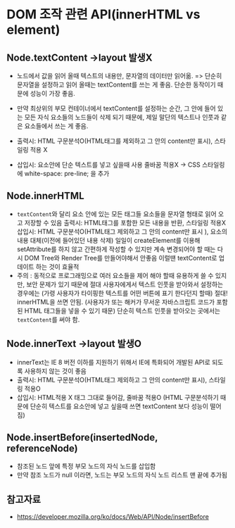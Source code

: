 # DOM 조작 관련 API(innerHTML vs element)

## Node.textContent →layout 발생X
- 노드에서 값을 읽어 올때 텍스트의 내용만, 문자열의 데이터만 읽어옮.
=> 단순히 문자열을 설정하고 읽어 올때는 textContent를 쓰는 게 좋음. 단순한 동작이기 때문에 성능이 가장 좋음.
- 만약 최상위의 부모 컨테이너에서 textContent를 설정하는 순간, 그 안에 들어 있는 모든 자식 요소들의 노드들이 삭제 되기 때문에, 제일 말단의 텍스트나 인풋과 같은 요소들에서 쓰는 게 좋음.

- 출력시: HTML 구문분석O(HTML태그를 제외하고 그 안의 content만 표시), 스타일링 적용 X
- 삽입시: 요소안에 단순 텍스트를 넣고 싶을때 사용
줄바꿈 적용X → CSS 스타일링에 white-space: pre-line; 을 추가


## Node.innerHTML
- `textContent`와 달리 요소 안에 있는 모든 태그들 요소들을 문자열 형태로 읽어 오고 저장할 수 있음
출력시: HTML태그를 포함한 모든 내용을 반환, 스타일링 적용X
삽입시: HTML 구문분석O(HTML태그 제외하고 그 안의 content만 표시 ), 요소의 내용 대체(이전에 들어있던 내용 삭제)
일일이 createElement를 이용해 setAttribute를 하지 않고 간편하게 작성할 수 있지만 계속 변경되어야 할 때는 다시 DOM Tree와 Render Tree를 만들어야해서 안좋음
이럴땐 textContent로 업데이트 하는 것이 효율적
- 주의 : 동적으로 프로그래밍으로 여러 요소들을 제어 해야 할때 유용하게 쓸 수 있지만, 보안 문제가 있기 때문에 절대 사용자에게서 텍스트 인풋을 받아와서 설정하는 경우에는 (가령 사용자가 타이핑한 텍스트를 어떤 버튼에 표기 한다던지 할때) 절대! innerHTML을 쓰면 안됨. (사용자가 또는 해커가 무서운 자바스크립트 코드가 포함된 HTML 태그들을 넣을 수 있기 때문) 단순히 텍스트 인풋을 받아오는 곳에서는 `textContent`를 써야 함.


## Node.innerText →layout 발생O
- innerText는 IE 8 버전 이하를 지원하기 위해서 IE에 특화되어 개발된 API로 되도록 사용하지 않는 것이 좋음
- 출력시: HTML 구문분석O(HTML태그 제외하고 그 안의 content만 표시), 스타일링 적용O
- 삽입시: HTML적용 X 태그 그대로 들어감, 줄바꿈 적용O
(HTML 구문분석하기 때문에 단순히 텍스트를 요소안에 넣고 싶을때 쓰면 textContent 보다 성능이 떨어짐)

## Node.insertBefore(insertedNode, referenceNode)
- 참조된 노드 앞에 특정 부모 노드의 자식 노드를 삽입함
- 만약 참조 노드가 null 이라면, 노드는 부모 노드의 자식 노드 리스트 맨 끝에 추가됨

## 참고자료
- https://developer.mozilla.org/ko/docs/Web/API/Node/insertBefore